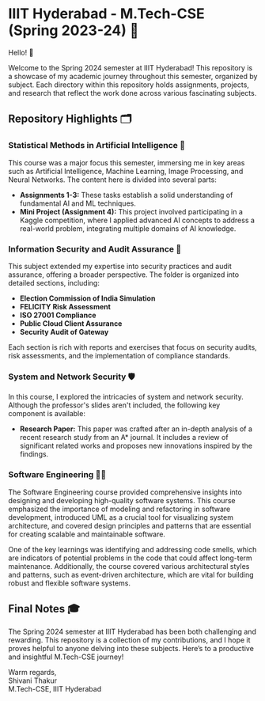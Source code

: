 # IIIT Hyderabad - M.Tech-CSE (Spring 2023-24) 🌱

Hello! 👋

Welcome to the Spring 2024 semester at IIIT Hyderabad! This repository is a showcase of my academic journey throughout this semester, organized by subject. Each directory within this repository holds assignments, projects, and research that reflect the work done across various fascinating subjects.

## Repository Highlights 🗂️

### Statistical Methods in Artificial Intelligence 🧠

This course was a major focus this semester, immersing me in key areas such as Artificial Intelligence, Machine Learning, Image Processing, and Neural Networks. The content here is divided into several parts:

- **Assignments 1-3:** These tasks establish a solid understanding of fundamental AI and ML techniques.
- **Mini Project (Assignment 4):** This project involved participating in a Kaggle competition, where I applied advanced AI concepts to address a real-world problem, integrating multiple domains of AI knowledge.

### Information Security and Audit Assurance 🔐

This subject extended my expertise into security practices and audit assurance, offering a broader perspective. The folder is organized into detailed sections, including:

- **Election Commission of India Simulation**
- **FELICITY Risk Assessment**
- **ISO 27001 Compliance**
- **Public Cloud Client Assurance**
- **Security Audit of Gateway**

Each section is rich with reports and exercises that focus on security audits, risk assessments, and the implementation of compliance standards.

### System and Network Security 🛡️

In this course, I explored the intricacies of system and network security. Although the professor's slides aren't included, the following key component is available:

- **Research Paper:** This paper was crafted after an in-depth analysis of a recent research study from an A* journal. It includes a review of significant related works and proposes new innovations inspired by the findings.

### Software Engineering 🧑‍💻

The Software Engineering course provided comprehensive insights into designing and developing high-quality software systems. This course emphasized the importance of modeling and refactoring in software development, introduced UML as a crucial tool for visualizing system architecture, and covered design principles and patterns that are essential for creating scalable and maintainable software.

One of the key learnings was identifying and addressing code smells, which are indicators of potential problems in the code that could affect long-term maintenance. Additionally, the course covered various architectural styles and patterns, such as event-driven architecture, which are vital for building robust and flexible software systems.

## Final Notes 🎓

The Spring 2024 semester at IIIT Hyderabad has been both challenging and rewarding. This repository is a collection of my contributions, and I hope it proves helpful to anyone delving into these subjects. Here’s to a productive and insightful M.Tech-CSE journey!

Warm regards,  
Shivani Thakur  
M.Tech-CSE, IIIT Hyderabad
